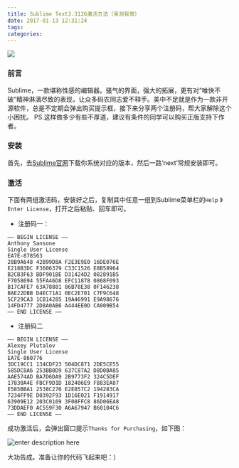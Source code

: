 ```yaml
---
title: Sublime Text3.3126激活方法（亲测有效）
date: 2017-01-13 12:31:24
tags:
categories:
---
```


![][1]

<!--more-->


### 前言
Sublime，一款堪称性感的编辑器。骚气的界面，强大的拓展，更有对“唯快不破”精神淋漓尽致的表现，让众多码农同志爱不释手。美中不足就是作为一款非开源软件，总是不定期会弹出购买提示框，接下来分享两个注册码，帮大家解除这个小困扰。
PS.这样做多少有些不厚道，建议有条件的同学可以购买正版支持下作者。

### 安装
首先，去[Sublime官网][2]下载你系统对应的版本，然后一路‘next’常规安装即可。	

### 激活
下面有两组激活码，安装好之后，复制其中任意一组到Sublime菜单栏的`Help` 》`Enter License`，打开之后粘贴、回车即可。

- 注册码一：
	

``` stylus
—– BEGIN LICENSE —–
Anthony Sansone
Single User License
EA7E-878563
28B9A648 42B99D8A F2E3E9E0 16DE076E
E218B3DC F3606379 C33C1526 E8B58964
B2CB3F63 BDF901BE D31424D2 082891B5
F7058694 55FA46D8 EFC11878 0868F093
B17CAFE7 63A78881 86B78E38 0F146238
BAE22DBB D4EC71A1 0EC2E701 C7F9C648
5CF29CA3 1CB14285 19A46991 E9A98676
14FD4777 2D8A0AB6 A444EE0D CA009B54
—— END LICENSE ——
```

- 注册码二

``` stylus
—– BEGIN LICENSE —–
Alexey Plutalov
Single User License
EA7E-860776
3DC19CC1 134CDF23 504DC871 2DE5CE55
585DC8A6 253BB0D9 637C87A2 D8D0BA85
AAE574AD BA7D6DA9 2B9773F2 324C5DEF
17830A4E FBCF9D1D 182406E9 F883EA87
E585BBA1 2538C270 E2E857C2 194283CA
7234FF9E D0392F93 1D16E021 F1914917
63909E12 203C0169 3F08FFC8 86D06EA8
73DDAEF0 AC559F30 A6A67947 B60104C6
—— END LICENSE ——
```

成功激活后，会弹出窗口提示`Thanks for Purchasing`，如下图：

![enter description here][3]

大功告成。准备让你的代码飞起来吧：）


  [1]: http://i1.piimg.com/583407/3a41adca5871bd8et.jpg
  [2]: http://www.sublimetext.com/3
  [3]: http://p1.bpimg.com/583407/d383be72374efe95.png